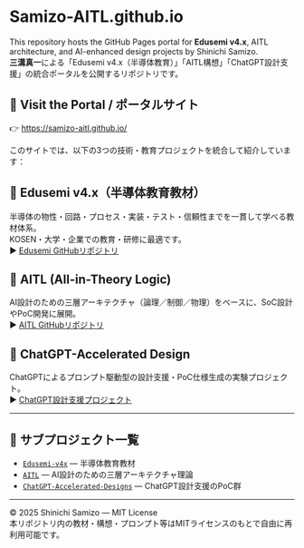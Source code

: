 # Samizo-AITL.github.io

This repository hosts the GitHub Pages portal for **Edusemi v4.x**, AITL architecture, and AI-enhanced design projects by Shinichi Samizo.  
**三溝真一**による「Edusemi v4.x（半導体教育）」「AITL構想」「ChatGPT設計支援」の統合ポータルを公開するリポジトリです。

## 🔗 Visit the Portal / ポータルサイト

👉 https://samizo-aitl.github.io/

このサイトでは、以下の3つの技術・教育プロジェクトを統合して紹介しています：

## 📘 Edusemi v4.x（半導体教育教材）

半導体の物性・回路・プロセス・実装・テスト・信頼性までを一貫して学べる教材体系。  
KOSEN・大学・企業での教育・研修に最適です。  
▶︎ [Edusemi GitHubリポジトリ](https://github.com/Samizo-AITL/Edusemi-v4x)

## 🧠 AITL (All-in-Theory Logic)

AI設計のための三層アーキテクチャ（論理／制御／物理）をベースに、SoC設計やPoC開発に展開。  
▶︎ [AITL GitHubリポジトリ](https://github.com/Samizo-AITL/AITL)

## 🤖 ChatGPT-Accelerated Design

ChatGPTによるプロンプト駆動型の設計支援・PoC仕様生成の実験プロジェクト。  
▶︎ [ChatGPT設計支援プロジェクト](https://github.com/Samizo-AITL/ChatGPT-Accelerated-Designs)

---

## 📁 サブプロジェクト一覧

- [`Edusemi-v4x`](https://github.com/Samizo-AITL/Edusemi-v4x) — 半導体教育教材
- [`AITL`](https://github.com/Samizo-AITL/AITL) — AI設計のための三層アーキテクチャ理論
- [`ChatGPT-Accelerated-Designs`](https://github.com/Samizo-AITL/ChatGPT-Accelerated-Designs) — ChatGPT設計支援のPoC群

---

© 2025 Shinichi Samizo — MIT License  
本リポジトリ内の教材・構想・プロンプト等はMITライセンスのもとで自由に再利用可能です。

